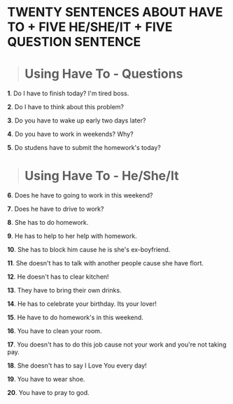 # TWENTY SENTENCES ABOUT HAVE TO + FIVE HE/SHE/IT + FIVE QUESTION SENTENCE

> # Using Have To - Questions

**1**. Do I have to finish today? I'm tired boss.

**2**. Do I have to think about this problem?

**3**. Do you have to wake up early two days later?

**4**. Do you have to work in weekends? Why?

**5**. Do studens have to submit the homework's today?

> # Using Have To - He/She/It

**6**. Does he have to going to work in this weekend?

**7**. Does he have to drive to work?

**8**. She has to do homework.

**9**. He has to help to her help with homework.

**10**. She has to block him cause he is she's ex-boyfriend.

**11**. She doesn't has to talk with another people cause she have flort.

**12**. He doesn't has to clear kitchen!

**13**. They have to bring their own drinks.

**14**. He has to celebrate your birthday. Its your lover!

**15**. He have to do homework's in this weekend.

**16**. You have to clean your room.

**17**. You doesn't has to do this job cause not your work and you're not taking pay.

**18**. She doesn't has to say I Love You every day!

**19**. You have to wear shoe.

**20**. You have to pray to god.